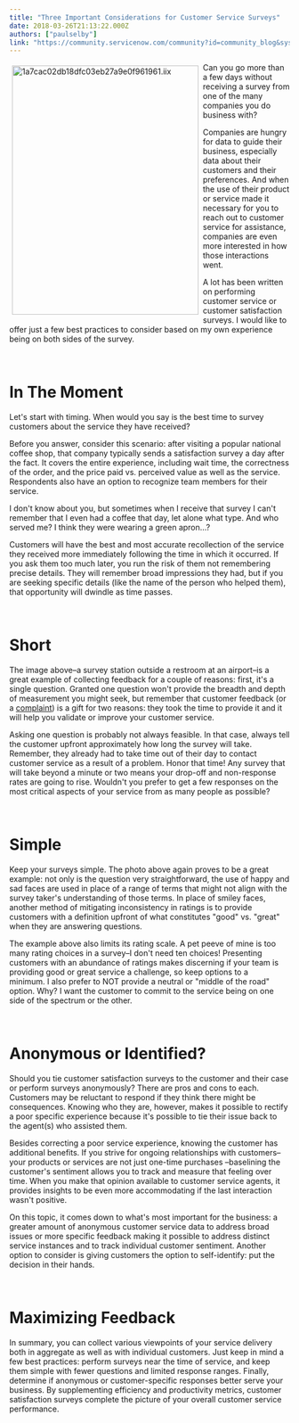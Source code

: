 ```yaml
---
title: "Three Important Considerations for Customer Service Surveys"
date: 2018-03-26T21:13:22.000Z
authors: ["paulselby"]
link: "https://community.servicenow.com/community?id=community_blog&sys_id=7f8dccdadb05d7c04fc2f4621f961908"
---
```

<p><img class="alignnone  wp-image-3110" style="padding: 5px;" src="https://insightsincustomerservice.files.wordpress.com/2018/03https://community.servicenow.com/1a7cac02db18dfc03eb27a9e0f961961-iix.jpeg" alt="1a7cac02db18dfc03eb27a9e0f961961.iix" width="335" height="447" align="left" />Can you go more than a few days without receiving a survey from one of the many companies you do business with?</p>
<p>Companies are hungry for data to guide their business, especially data about their customers and their preferences. And when the use of their product or service made it necessary for you to reach out to customer service for assistance,  companies are even more interested in how those interactions went.</p>
<p>A lot has been written on performing customer service or customer satisfaction surveys. I would like to offer just a few best practices to consider based on my own experience being on both sides of the survey.</p>
<p> </p>
<h1>In The Moment</h1>
<p>Let&#39;s start with timing. When would you say is the best time to survey customers about the service they have received?</p>
<p>Before you answer, consider this scenario: after visiting a popular national coffee shop, that company typically sends a satisfaction survey a day after the fact. It covers the entire experience, including wait time, the correctness of the order, and the price paid vs. perceived value as well as the service. Respondents also have an option to recognize team members for their service.</p>
<p>I don&#39;t know about you, but sometimes when I receive that survey I can&#39;t remember that I even had a coffee that day, let alone what type. And who served me? I think they were wearing a green apron...?</p>
<p>Customers will have the best and most accurate recollection of the service they received more immediately following the time in which it occurred. If you ask them too much later, you run the risk of them not remembering precise details. They will remember broad impressions they had, but if you are seeking specific details (like the name of the person who helped them), that opportunity will dwindle as time passes.</p>
<p> </p>
<h1>Short</h1>
<p>The image above–a survey station outside a restroom at an airport–is a great example of collecting feedback for a couple of reasons: first, it&#39;s a single question. Granted one question won&#39;t provide the breadth and depth of measurement you might seek, but remember that customer feedback (or a <a href="https://www.amazon.com/Complaint-Gift-Customer-Feedback-Strategic/dp/1576755827" target="_blank" rel="nofollow">complaint</a>) is a gift for two reasons: they took the time to provide it and it will help you validate or improve your customer service.</p>
<p>Asking one question is probably not always feasible. In that case, always tell the customer upfront approximately how long the survey will take. Remember, they already had to take time out of their day to contact customer service as a result of a problem. Honor that time! Any survey that will take beyond a minute or two means your drop-off and non-response rates are going to rise. Wouldn&#39;t you prefer to get a few responses on the most critical aspects of your service from as many people as possible?</p>
<p> </p>
<h1>Simple</h1>
<p>Keep your surveys simple. The photo above again proves to be a great example: not only is the question very straightforward, the use of happy and sad faces are used in place of a range of terms that might not align with the survey taker&#39;s understanding of those terms. In place of smiley faces, another method of mitigating inconsistency in ratings is to provide customers with a definition upfront of what constitutes &#34;good&#34; vs. &#34;great&#34; when they are answering questions.</p>
<p>The example above also limits its rating scale. A pet peeve of mine is too many rating choices in a survey–I don&#39;t need ten choices! Presenting customers with an abundance of ratings makes discerning if your team is providing good or great service a challenge, so keep options to a minimum. I also prefer to NOT provide a neutral or &#34;middle of the road&#34; option. Why? I want the customer to commit to the service being on one side of the spectrum or the other.</p>
<p> </p>
<h1>Anonymous or Identified?</h1>
<p>Should you tie customer satisfaction surveys to the customer and their case or perform surveys anonymously? There are pros and cons to each. Customers may be reluctant to respond if they think there might be consequences. Knowing who they are, however, makes it possible to rectify a poor specific experience because it&#39;s possible to tie their issue back to the agent(s) who assisted them.</p>
<p>Besides correcting a poor service experience, knowing the customer has additional benefits. If you strive for ongoing relationships with customers–your products or services are not just one-time purchases –baselining the customer&#39;s sentiment allows you to track and measure that feeling over time. When you make that opinion available to customer service agents, it provides insights to be even more accommodating if the last interaction wasn&#39;t positive.</p>
<p>On this topic, it comes down to what&#39;s most important for the business: a greater amount of anonymous customer service data to address broad issues or more specific feedback making it possible to address distinct service instances and to track individual customer sentiment. Another option to consider is giving customers the option to self-identify: put the decision in their hands.</p>
<p> </p>
<h1>Maximizing Feedback</h1>
<p>In summary, you can collect various viewpoints of your service delivery both in aggregate as well as with individual customers. Just keep in mind a few best practices: perform surveys near the time of service, and keep them simple with fewer questions and limited response ranges. Finally, determine if anonymous or customer-specific responses better serve your business. By supplementing efficiency and productivity metrics, customer satisfaction surveys complete the picture of your overall customer service performance.</p>